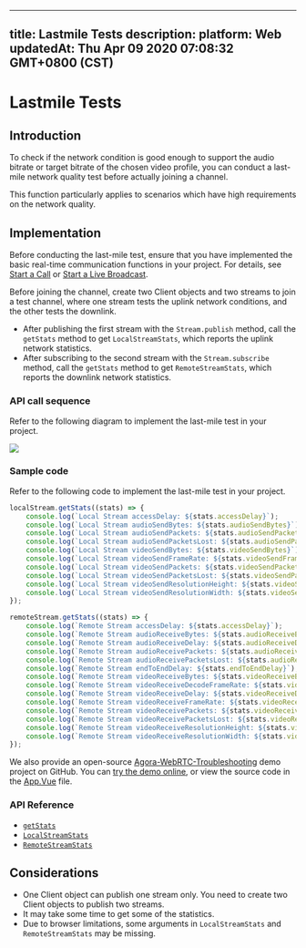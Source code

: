 
---
title: Lastmile Tests
description: 
platform: Web
updatedAt: Thu Apr 09 2020 07:08:32 GMT+0800 (CST)
---
# Lastmile Tests
## Introduction

To check if the network condition is good enough to support the audio bitrate or target bitrate of the chosen video profile, you can conduct a last-mile network quality test before actually joining a channel.

This function particularly applies to scenarios which have high requirements on the network quality.

## Implementation 

Before conducting the last-mile test, ensure that you have implemented the basic real-time communication functions in your project. For details, see [Start a Call](../../en/Interactive%20Broadcast/start_call_web.md) or [Start a Live Broadcast](../../en/Interactive%20Broadcast/start_live_web.md).

Before joining the channel, create two Client objects and two streams to join a test channel, where one stream tests the uplink network conditions, and the other tests the downlink.

- After publishing the first stream with the `Stream.publish` method, call the `getStats` method to get `LocalStreamStats`, which reports the uplink network statistics.
- After subscribing to the second stream with the `Stream.subscribe` method, call the `getStats` method to get `RemoteStreamStats`, which reports the downlink network statistics.


### API call sequence

Refer to the following diagram to implement the last-mile test in your project.

![](https://web-cdn.agora.io/docs-files/1569477125325)

### Sample code

Refer to the following code to implement the last-mile test in your project.

```javascript
localStream.getStats((stats) => {
    console.log(`Local Stream accessDelay: ${stats.accessDelay}`);
    console.log(`Local Stream audioSendBytes: ${stats.audioSendBytes}`);
    console.log(`Local Stream audioSendPackets: ${stats.audioSendPackets}`);
    console.log(`Local Stream audioSendPacketsLost: ${stats.audioSendPacketsLost}`);
    console.log(`Local Stream videoSendBytes: ${stats.videoSendBytes}`);
    console.log(`Local Stream videoSendFrameRate: ${stats.videoSendFrameRate}`);
    console.log(`Local Stream videoSendPackets: ${stats.videoSendPackets}`);
    console.log(`Local Stream videoSendPacketsLost: ${stats.videoSendPacketsLost}`);
    console.log(`Local Stream videoSendResolutionHeight: ${stats.videoSendResolutionHeight}`);
    console.log(`Local Stream videoSendResolutionWidth: ${stats.videoSendResolutionWidth}`);
});

remoteStream.getStats((stats) => {
    console.log(`Remote Stream accessDelay: ${stats.accessDelay}`);
    console.log(`Remote Stream audioReceiveBytes: ${stats.audioReceiveBytes}`);
    console.log(`Remote Stream audioReceiveDelay: ${stats.audioReceiveDelay}`);
    console.log(`Remote Stream audioReceivePackets: ${stats.audioReceivePackets}`);
    console.log(`Remote Stream audioReceivePacketsLost: ${stats.audioReceivePacketsLost}`);
    console.log(`Remote Stream endToEndDelay: ${stats.endToEndDelay}`);
    console.log(`Remote Stream videoReceiveBytes: ${stats.videoReceiveBytes}`);
    console.log(`Remote Stream videoReceiveDecodeFrameRate: ${stats.videoReceiveDecodeFrameRate}`);
    console.log(`Remote Stream videoReceiveDelay: ${stats.videoReceiveDelay}`);
    console.log(`Remote Stream videoReceiveFrameRate: ${stats.videoReceiveFrameRate}`);
    console.log(`Remote Stream videoReceivePackets: ${stats.videoReceivePackets}`);
    console.log(`Remote Stream videoReceivePacketsLost: ${stats.videoReceivePacketsLost}`);
    console.log(`Remote Stream videoReceiveResolutionHeight: ${stats.videoReceiveResolutionHeight}`);
    console.log(`Remote Stream videoReceiveResolutionWidth: ${stats.videoReceiveResolutionWidth}`);
});
```

We also provide an open-source [Agora-WebRTC-Troubleshooting](https://github.com/AgoraIO/Tools/tree/master/TroubleShooting/Agora-WebRTC-Troubleshooting) demo project on GitHub. You can [try the demo online](https://webdemo.agora.io/agora_webrtc_troubleshooting/), or view the source code in the [App.Vue](https://github.com/AgoraIO/Tools/blob/master/TroubleShooting/Agora-WebRTC-Troubleshooting/src/App.vue) file.

### API Reference

- [`getStats`](https://docs.agora.io/en/Interactive%20Broadcast/API%20Reference/web/interfaces/agorartc.stream.html#getstats)
- [`LocalStreamStats`](https://docs.agora.io/en/Interactive%20Broadcast/API%20Reference/web/interfaces/agorartc.localstreamstats.html)
- [`RemoteStreamStats`](https://docs.agora.io/en/Interactive%20Broadcast/API%20Reference/web/interfaces/agorartc.remotestreamstats.html)

## Considerations

- One Client object can publish one stream only. You need to create two Client objects to publish two streams.
- It may take some time to get some of the statistics.
- Due to browser limitations, some arguments in `LocalStreamStats` and `RemoteStreamStats` may be missing.
